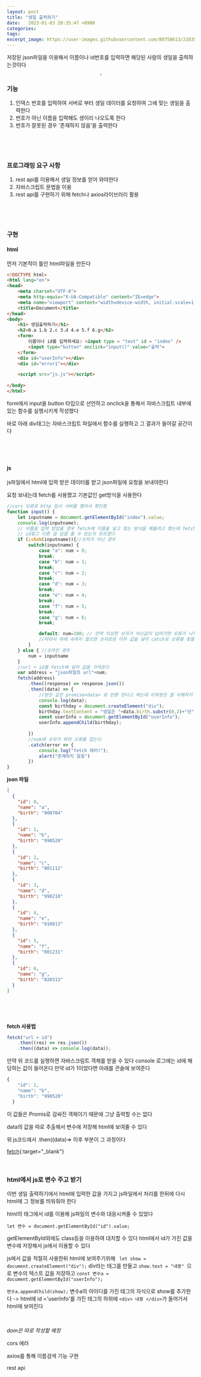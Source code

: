 ```yaml
---
layout: post
title: "생일 출력하기"
date:   2023-01-03 20:35:47 +0900
categories:
tags: 
excerpt_image: https://user-images.githubusercontent.com/80758613/210351717-ad9f3053-40ee-4980-9af7-74554a9a66c1.png
---
```


저장된 json파일을 이용해서 이름이나 id번호를 입력하면 해당된 사람의 생일을 출력하는것이다 

<center>
<img src="https://user-images.githubusercontent.com/80758613/210351717-ad9f3053-40ee-4980-9af7-74554a9a66c1.png" style="zoom:30%;">
</center>

### 기능

1. 인덱스 번호를 입력하여 서버로 부터 생일 데이터를 요청하여 그에 맞는 생일을 출력한다
2. 번호가 아닌 이름을 입력해도 생이리 나오도록 한다
3. 번호가 잘못된 경우 '존재하지 않음'을 출력한다

&nbsp;

&nbsp;

### 프로그래밍 요구 사항

1. rest api를 이용해서 생일 정보를 얻어 와야한다
2. 자바스크립트 문법을 이용
3. rest api를 구현하기 위해 fetch나 axios라이브러리 활용

&nbsp;

&nbsp;

### 구현

#### html

먼저 기본적이 틀인 html파일을 만든다

``` html
<!DOCTYPE html>
<html lang="en">
<head>
    <meta charset="UTF-8">
    <meta http-equiv="X-UA-Compatible" content="IE=edge">
    <meta name="viewport" content="width=device-width, initial-scale=1.0">
    <title>Document</title>
</head>
<body>
    <h1> 생일출력하기</h1>
    <h2>0.a 1.b 2.c 3.d 4.e 5.f 6.g</h2>
    <form>
        이름이나 id를 입력하세요: <input type = "text" id = "index" />
        <input type="button" onclick="input()" value="출력">
    </form>
    <div id="userInfo"></div>
    <div id="error1"></div>

    <script src="js.js"></script>
    
</body>
</html>
```

form에서 input을 button 타입으로 선언하고 onclick을 통해서 자바스크립트 내부에 있는 함수를 실행시키게 작성했다

바로 아래 div태그는 자바스크립트 파일에서 함수를 실행하고 그 결과가 들어갈 공간이다

&nbsp;

&nbsp;

 #### js

js파일에서 html에 입력 받은 데이터를 받고 json파일에 요청을 보내야한다

요청 보내는데 fetch를 사용했고 기본값인 get방식을 사용한다

``` javascript
//cors 오류로 http 임시 서버를 열어서 확인함
function input() {	
	let inputname = document.getElementById("index").value;
	console.log(inputname);
    // 이름음 입력 받았을 경우 fetch에 이름을 넣고 찾는 방식을 해볼려고 했는데 fetch get방식에서
    // id말고 다른 걸 넘결 줄 수 있는지 모르겠다
    if (isNaN(inputname)){//숫자가 아닌 경우
        switch(inputname) { 
            case "a": num = 0;
            break;
            case "b": num = 1;
            break;
            case "c": num = 2;
            break;
            case "d": num = 3;
            break;
            case "e": num = 4;
            break;
            case "f": num = 5;
            break;
            case "g": num = 6;
            break;

            default: num=100; // 만약 이상한 숫자가 아닌값이 넘어가면 오류가 나지만 catch에 잡히지 않는다 
            //따라서 위에 속하지 않으면 숫자로된 아무 값을 넣어 catch로 오류를 찾을 수 있게함 
        }
    } else { //숫자인 경우
        num = inputname
    }
    //url + id를 fetch에 넣어 값을 가져온다
    var address = "json파일의 url"+num;
    fetch(address)
        .then((response) => response.json())
        .then((data) => {
            //받은 값은 promise<data> 로 반환 된다고 하는데 이부분은 잘 이해하지 못하고 사용
            console.log(data);
            const birthday = document.createElement("div");
            birthday.textContent = "생일은 "+data.birth.substr(0,2)+"년" +data.birth.substr(2,2) +"월"+data.birth.substr(4,2)+"일" + "입니다";
            const userInfo = document.getElementById("userInfo");
            userInfo.appendChild(birthday);
            
        })
        //num에 숫자가 와야 오류를 잡는다
        .catch(error => {
            console.log("fetch 에러!");
            alert("존재하지 않음")
        }) 
}

```



**json 파일**

``` json
[
  {
    "id": 0,
    "name": "a",
    "birth": "000704"
  },
  {
    "id": 1,
    "name": "b",
    "birth": "990520"
  },
  {
    "id": 2,
    "name": "c",
    "birth": "001112"
  },
  {
    "id": 3,
    "name": "d",
    "birth": "990210"
  },
  {
    "id": 4,
    "name": "e",
    "birth": "010813"
  },
  {
    "id": 5,
    "name": "f",
    "birth": "001231"
  },
  {
    "id": 6,
    "name": "g",
    "birth": "020313"
  }
]
```

&nbsp;

&nbsp;

**fetch 사용법** 

``` javascript
fetch("url + id")
	.then((res) => res.json())
	.then((data) => console.log(data));

```

만약 위 코드를 실행하면 자바스크림트 객체를 받을 수 있다 console 로그에는 id에 해당하는 값이 들어온다 만약 id가 1이었다면 아래를 콘솔에 보여준다

``` js
{
    "id": 1,
    "name": "b",
    "birth": "990520"
  }
```

이 값들은 Promis로 감싸진 객체이기 때문에 그냥 출력할 수는 없다

data의 값을 따로 추출해서 변수에 저장해 html에 보여줄 수 있다

위 js코드에서 .then((data)=> 이후 부분이 그 과정이다

[fetch](https://minnnning.github.io/자바스크립트/2023/01/03/fetch.html){:target="_blank"}



&nbsp;

### html에서 js로 변수 주고 받기

이번 생일 출력하기에서 html에 입력한 값을 가지고 js파일에서 처리를 한뒤에 다시 html에 그 정보를 띄워줘야 한다

html의 태그에서 id를 이용해 js파일의 변수와 대응시켜줄 수 있었다

`let 변수 = document.getElementById("id").value;`

getElementById외에도 class등을 이용하여 대치할 수 있다 html에서 id가 가진 값을 변수에 저장해서 js에서 이용할 수 있다

js에서 값을 적절히 사용한뒤 html에 보여주기위해 ` let show = document.createElement("div");` div라는 태그를 만들고 `show.text = "내용" `으로 변수의 텍스트 값을 저장하고 `const 변수a = document.getElementById("userInfo");`

`변수a.appendChild(show);` 변수a의 아이디를 가진 태그의 자식으로 show를 추가한다 -> html에 id ='userInfo'를 가진 태그의 하위에 `<div> 내용 </div>`가 들어가서 html에 보여진다

&nbsp;

*dom은 따로 작성할 예정*

cors 에러

axios를 통해 이름검색 기능 구현

rest api

